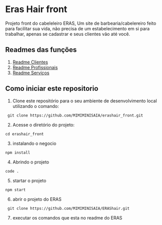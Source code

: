 # Eras Hair front

Projeto front do cabeleleiro ERAS, Um site de barbearia/cabelereiro feito para facilitar sua vida, não precisa de um estabelecimento em si para trabalhar, apenas se cadastrar e seus clientes vão até você. 

## Readmes das funções

1. [Readme Clientes](ClienteReadme.md)
2. [Readme Profissionais](ProfissionaisReadme.md)
3. [Readme Serviços](ServicoReadme.md)

## Como iniciar este repositorio

1. Clone este repositório para o seu ambiente de desenvolvimento local utilizando o comando:
```
 git clone https://github.com/MIMIMINISAIA/erashair_front.git
```
2. Acesse o diretório do projeto:
```
cd erashair_front
```
3. instalando o negocio
```
npm install
```
4. Abrindo o projeto
```
code .
```
5. startar o projeto
```
npm start
```

6. abrir o projeto do ERAS
```
 git clone https://github.com/MIMIMINISAIA/ERAShair.git
```

7. executar os comandos que esta no readme do ERAS
